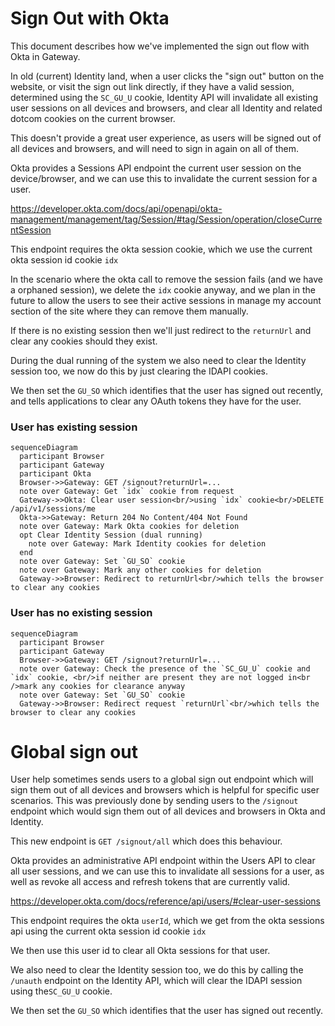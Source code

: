 # Sign Out with Okta

This document describes how we've implemented the sign out flow with Okta in Gateway.

In old (current) Identity land, when a user clicks the "sign out" button on the website, or visit the sign out link directly, if they have a valid session, determined using the `SC_GU_U` cookie, Identity API will invalidate all existing user sessions on all devices and browsers, and clear all Identity and related dotcom cookies on the current browser.

This doesn't provide a great user experience, as users will be signed out of all devices and browsers, and will need to sign in again on all of them.

Okta provides a Sessions API endpoint the current user session on the device/browser, and we can use this to invalidate the current session for a user.

https://developer.okta.com/docs/api/openapi/okta-management/management/tag/Session/#tag/Session/operation/closeCurrentSession

This endpoint requires the okta session cookie, which we use the current okta session id cookie `idx`

In the scenario where the okta call to remove the session fails (and we have a orphaned session), we delete the `idx` cookie anyway, and we plan in the future to allow the users to see their active sessions in manage my account section of the site where they can remove them manually.

If there is no existing session then we'll just redirect to the `returnUrl` and clear any cookies should they exist.

During the dual running of the system we also need to clear the Identity session too, we now do this by just clearing the IDAPI cookies.

We then set the `GU_SO` which identifies that the user has signed out recently, and tells applications to clear any OAuth tokens they have for the user.

### User has existing session

```mermaid
sequenceDiagram
  participant Browser
  participant Gateway
  participant Okta
  Browser->>Gateway: GET /signout?returnUrl=...
  note over Gateway: Get `idx` cookie from request
  Gateway->>Okta: Clear user session<br/>using `idx` cookie<br/>DELETE /api/v1/sessions/me
  Okta->>Gateway: Return 204 No Content/404 Not Found
  note over Gateway: Mark Okta cookies for deletion
  opt Clear Identity Session (dual running)
    note over Gateway: Mark Identity cookies for deletion
  end
  note over Gateway: Set `GU_SO` cookie
  note over Gateway: Mark any other cookies for deletion
  Gateway->>Browser: Redirect to returnUrl<br/>which tells the browser to clear any cookies
```

### User has no existing session

```mermaid
sequenceDiagram
  participant Browser
  participant Gateway
  Browser->>Gateway: GET /signout?returnUrl=...
  note over Gateway: Check the presence of the `SC_GU_U` cookie and `idx` cookie, <br/>if neither are present they are not logged in<br />mark any cookies for clearance anyway
  note over Gateway: Set `GU_SO` cookie
  Gateway->>Browser: Redirect request `returnUrl`<br/>which tells the browser to clear any cookies
```

# Global sign out

User help sometimes sends users to a global sign out endpoint which will sign them out of all devices and browsers which is helpful for specific user scenarios. This was previously done by sending users to the `/signout` endpoint which would sign them out of all devices and browsers in Okta and Identity.

This new endpoint is `GET /signout/all` which does this behaviour.

Okta provides an administrative API endpoint within the Users API to clear all user sessions, and we can use this to invalidate all sessions for a user, as well as revoke all access and refresh tokens that are currently valid.

https://developer.okta.com/docs/reference/api/users/#clear-user-sessions

This endpoint requires the okta `userId`, which we get from the okta sessions api using the current okta session id cookie `idx`

We then use this user id to clear all Okta sessions for that user.

We also need to clear the Identity session too, we do this by calling the `/unauth` endpoint on the Identity API, which will clear the IDAPI session using the`SC_GU_U` cookie.

We then set the `GU_SO` which identifies that the user has signed out recently.
